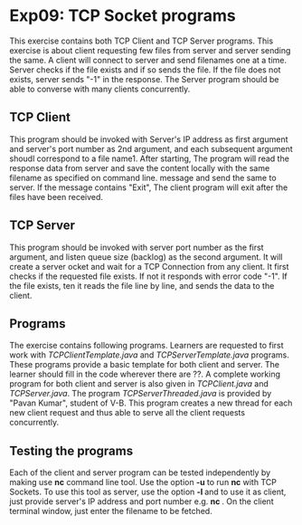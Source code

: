 # Exp09: TCP Socket programs
This exercise contains both TCP Client and TCP Server programs.
This exercise is about client requesting few files from server 
and server sending the same. 
A client will connect to server and send filenames one at a time. 
Server checks if the file exists and if so sends the file. If the
file does not exists, server sends "-1" in the response.
The Server program should be able to converse with many clients 
concurrently.


## TCP Client
This program should be invoked with Server's IP address as first
argument and server's port number as 2nd argument, and each
subsequent argument shoudl correspond to a file name1. 
After starting,
The program will read the response data from server and save the
content locally with the same filename as specified on command line.
message and send the same to server. If the message contains "Exit",
The client program will exit after the files have been received. 

## TCP Server
This program should be invoked with server port number as the first
argument, and listen queue size (backlog) as the second argument. 
It will create a server ocket and wait for a TCP Connection from any
client. It first checks if the requested file exists. If not it
responds with error code "-1". If the file exists, ten it reads the
file line by line, and sends the data to the client.

## Programs
The exercise contains following programs. Learners are requested to first
work with *TCPClientTemplate.java* and *TCPServerTemplate.java*
programs. These programs provide a basic template for both client
and server. The learner should fill in the code wherever there are
??.
A complete working program for both client and server is also given
in *TCPClient.java* and *TCPServer.java*.
The program *TCPServerThreaded.java* is provided by "Pavan Kumar", student of
V-B. This program creates a new thread for each new client request and thus
able to serve all the client requests concurrently.

## Testing the programs
Each of the client and server program can be tested independently by
making use **nc** command line tool. Use the option **-u** to run
**nc** with TCP Sockets. To use this tool as server, use the option
**-l <port>** and to use it as client, just provide server's IP
address and port number e.g. **nc <serverIP> <ServerPort>**. On the
client terminal window, just enter the filename to be fetched.
